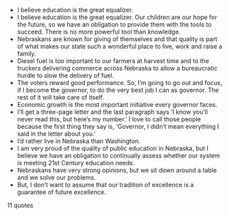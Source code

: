  - I believe education is the great equalizer.
 - I believe education is the great equalizer. Our children are our hope for the future, so we have an obligation to provide them with the tools to succeed. There is no more powerful tool than knowledge.
 - Nebraskans are known for giving of themselves and that quality is part of what makes our state such a wonderful place to live, work and raise a family.
 - Diesel fuel is too important to our farmers at harvest time and to the truckers delivering commerce across Nebraska to allow a bureaucratic hurdle to slow the delivery of fuel.
 - The voters reward good performance. So, I’m going to go out and focus, if I become the governor, to do the very best job I can as governor. The rest of it will take care of itself.
 - Economic growth is the most important initiative every governor faces.
 - I’ll get a three-page letter and the last paragraph says ‘I know you’ll never read this, but here’s my number.’ I love to call those people because the first thing they say is, ‘Governor, I didn’t mean everything I said in the letter about you.’
 - I’d rather live in Nebraska than Washington.
 - I am very proud of the quality of public education in Nebraska, but I believe we have an obligation to continually assess whether our system is meeting 21st Century education needs.
 - Nebraskans have very strong opinions, but we sit down around a table and we solve our problems.
 - But, I don’t want to assume that our tradition of excellence is a guarantee of future excellence.

11 quotes